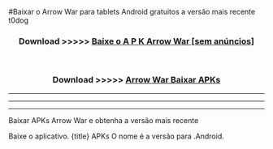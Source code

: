 #Baixar o Arrow War   para tablets Android gratuitos a versão mais recente t0dog


<div align="center">
<h3>Download >>>>> <a href="https://pt-web.web.app/?pt= Arrow War ">Baixe o A P K Arrow War  [sem anúncios]</a></h3><br>

<h3>Download >>>>> <a href="https://pt-web.web.app/?pt= Arrow War ">Arrow War  Baixar APKs</a></h3>
</div>

----------------------------------------------------------

----------------------------------------------------------

----------------------------------------------------------

Baixar APKs Arrow War  e obtenha a versão mais recente

Baixe o aplicativo. {title} APKs O nome é a versão para .Android.


